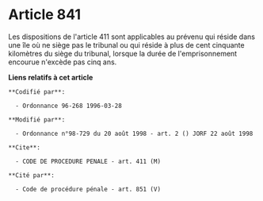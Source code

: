 # Article 841

Les dispositions de l'article 411 sont applicables au prévenu qui réside dans une île où ne siège pas le tribunal ou qui
réside à plus de cent cinquante kilomètres du siège du tribunal, lorsque la durée de l'emprisonnement encourue n'excède pas
cinq ans.

**Liens relatifs à cet article**

	**Codifié par**:

	  - Ordonnance 96-268 1996-03-28

	**Modifié par**:

	  - Ordonnance n°98-729 du 20 août 1998 - art. 2 () JORF 22 août 1998

	**Cite**:

	  - CODE DE PROCEDURE PENALE - art. 411 (M)

	**Cité par**:

	  - Code de procédure pénale - art. 851 (V)

